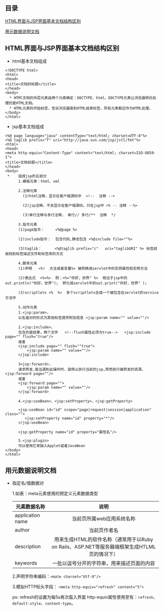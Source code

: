目录
--
[HTML界面与JSP界面基本文档结构区别](#HTML界面与JSP界面基本文档结构区别)

[用元数据说明文档](#用元数据说明文档)




## HTML界面与JSP界面基本文档结构区别
* html基本文档组成

```
<!DOCTYPE html>
<html>
<head>
<title>文档的标题</title>
</head>
<body>
  * HTMl文档的外层元素由两个元素确定：DOCTYPE、html。DOCTYPE元素让浏览器明白处理的是HTML文档。
  * HTML元素的开始标签，告诉浏览器直到HTML结束标签，所有元素都应作为HTML处理。
</body>
</html>
```

* jsp基本文档组成

```
<%@ page language="java" contentType="text/html; charset=UTF-8"%>
<%@ taglib prefix="f" uri="http://java.sun.com/jsp/jstl/fmt"%>
<html>
<head>
<meta http-equiv="Content-Type" content="text/html; charset=ISO-8859-1">
<title>文档标题</title>
</head>
<body>
 *    组成jsp的五部分 
      1.模板元素：html、xml
      
      2.注释元素
        (1)html注释，显示在客户端源码中  <!--  注释 -->
        
        (2)jsp注释，不会显示在客户端源码，只在jsp中 <% -- 注释 --%>
            
        (3)单行注释与多行注释， 单行// 多行/**  注释  */
            
      3.指令元素
      (1)page指令：     <%@page %>
      
      (2)include指令：  包含代码,静态包含 <%@include file=""%>
      
      (3)taglib：      <%@taglib prefix="c"   uri="taglibURI" %> 标签前缀找到标签描述文件和标签库的方式

      4.脚本元素
      (1)声明   <%!  方法或者变量%> 被转换成servlet中的实例属性和实例方法
      
      (2)表达式  <%=%>  例：<%="你好，世界" %>  相当于jsp中的out.println("你好，世界");  转化成servlet中的out.print("你好，世界" );
      
      (3)scriptlets <%  %>  多个scriptlets合成一个被包含在servlet的service方法中

      5.动作元素
      1.<jsp:param>， 
      以名值对的形式为其他标签提供附加信息 <jsp:param name="" value=""/>
      
      2.<jsp:include>， 
      包含的是结果，两个文件   <!--flush属性必须为true-->   <jsp:include page="" flush="true"/>
      或者
      <jsp:include page="" flush=""true"> 
          <jsp:param name="" value=""/>  
      </jsp:include>
      
      3<jsp:forward>，  
      请求转发,每当遇到此操作时，就停止执行当前的jsp,转而执行被转发的资源。 <jsp:forward page=""/>
      或者
      <jsp:forward page="">
          <jsp:param name="" value=""/>
      </jsp:forward>
      
      4.<jsp:useBean>、<jsp:setProperty>、<jsp:getProperty>

      <jsp:useBean id="id" scope="page|request|session|application" class="">
         <jsp:setProperty name="id" property="*"/>
      </jsp:useBean>

      <jsp:getProperty name="id" property="属性名"/>
      
      5.<jsp:plugin>
      可以使用它来插入Applet或者JavaBean
</body>
</html>
```

## 用元数据说明文档
* 指定名/值数据对

  1.如表：meta元素使用的预定义元素数据类型
  
  元素数据名称|说明|
  |-|:-:|
  application name|当前页所属web应用系统名称
  author|当前页作者名
  description|用来生成HTML的软件名称（通常用于以Ruby on Rails、ASP.NET等服务器端框架生成HTLML页的情况下）
  keywords|一批以逗号分开的字符串，用来描述页面的内容
  
  2.声明字符串编码：```<mate charset="Utf-8"/>```
  
  3.模拟HTTP标头字段： ```<meta http-equiv="refresh" content="5"> ```
  
    ps:   refresh的设置为每5s再次载入界面
          http-equiv属性使用至有：`refresh`、`default-style`、`content-type`。









